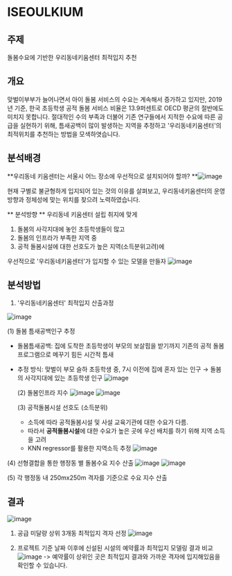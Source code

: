 # ISEOULKIUM

## 주제
돌봄수요에 기반한 우리동네키움센터 최적입지 추천

## 개요
맞벌이부부가 늘어나면서 아이 돌봄 서비스의 수요는 계속해서 증가하고 있지만, 2019년 기준, 한국 초등학생 공적 돌봄 서비스 비율은 13.9퍼센트로 OECD 평균의 절반에도 미치지 못합니다.  절대적인 수의 부족과 더불어 기존 연구들에서 지적한 수요에 따른 공급을 실현하기 위해, 틈새공백이 많이 발생하는 지역을 추정하고 '우리동네키움센터'의 최적위치를 추천하는 방법을 모색하엿습니다.

## 분석배경 
**우리동네 키움센터는 서울시 어느 장소에 우선적으로 설치되어야 할까? 
**![image](https://user-images.githubusercontent.com/67999107/110648472-1771ae80-81fc-11eb-98b0-7611ae18fd87.png)

현재 구별로 불균형하게 입지되어 있는 것의 이유를 살펴보고, 우리동네키움센터의 운영방향과 정체성에 맞는 위치를 찾으려 노력하였습니다. 

** 분석방향 ** 
우리동네 키움센터 설립 취지에 맞게

1. 돌봄의 사각지대에 놓인 초등학생들이 많고
2. 돌봄의 인프라가 부족한 지역 중
3. 공적 돌봄시설에 대한 선호도가 높은 지역(소득분위고려)에

우선적으로 '우리동네키움센터'가 입지할 수 있는 모델을 만들자 
![image](https://user-images.githubusercontent.com/67999107/110649025-936bf680-81fc-11eb-81fd-c8216ae82226.png)

## 분석방법
1. '우리동네키움센터' 최적입지 산출과정 

![image](https://user-images.githubusercontent.com/67999107/110649169-b4344c00-81fc-11eb-8ec3-b88f941ff2f7.png)

  (1) 돌봄 틈새공백인구 추정
  - 돌봄틈새공백: 집에 도착한 초등학생이 부모의 보살핌을 받기까지 기존의 공적 돌봄 프로그램으로 메꾸기 힘든 시간적 틈새
- 추정 방식: 맞벌이 부모 슬하 초등학생 중, 7시 이전에 집에 혼자 있는 인구
    →  돌봄의 사각지대에 있는 초등학생 인구
  ![image](https://user-images.githubusercontent.com/67999107/110649411-e80f7180-81fc-11eb-80f5-ed7002f6531b.png)
  
  (2) 돌봄인프라 지수
  ![image](https://user-images.githubusercontent.com/67999107/110649503-ff4e5f00-81fc-11eb-8cfa-474e456be204.png)
  ![image](https://user-images.githubusercontent.com/67999107/110649531-070e0380-81fd-11eb-8c9b-1546044c6980.png)
  
  (3) 공적돌봄시설 선호도 (소득분위) 
  - 소득에 따라 공적돌봄시설 및 사설 교육기관에 대한 수요가 다름. 
  - 따라서 **공적돌봄시설**에 대한 수요가 높은 곳에 우선 배치를 하기 위해 지역 소득을 고려
  - KNN regressor를 활용한 지역소득 추정
  ![image](https://user-images.githubusercontent.com/67999107/110649774-450b2780-81fd-11eb-8dd1-b851b453b390.png)

(4) 선형결합을 통한 행정동 별 돌봄수요 지수 산출
![image](https://user-images.githubusercontent.com/67999107/110649896-64a25000-81fd-11eb-9766-e21fe893f872.png)
![image](https://user-images.githubusercontent.com/67999107/110650122-9adfcf80-81fd-11eb-98f3-d877c12fee4f.png)

(5) 각 행정동 내 250mx250m 격자를 기준으로 수요 지수 산출 

## 결과
![image](https://user-images.githubusercontent.com/67999107/110650228-b4811700-81fd-11eb-88cb-784d4d60aec0.png)

1. 공급 미달량 상위 3개동 최적입지 격자 선정
![image](https://user-images.githubusercontent.com/67999107/110650475-ebefc380-81fd-11eb-94de-62d8de28ffce.png)


2. 프로젝트 기준 날짜 이후에 신설된 시설의 예약률과 최적입지 모델링 결과 비교
![image](https://user-images.githubusercontent.com/67999107/110650499-f316d180-81fd-11eb-940b-3f64252c4cd5.png)
-> 예약률이 상위인 곳은 최적입지 결과와 가까운 격자에 입지해있음을 확인할 수 있습니다. 

